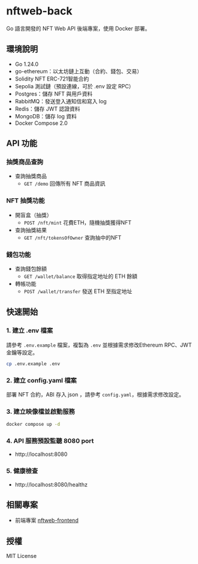 
# nftweb-back

Go 語言開發的 NFT Web API 後端專案，使用 Docker 部署。


## 環境說明

- Go 1.24.0
- go-ethereum：以太坊鏈上互動（合約、錢包、交易）
- Solidity NFT ERC-721智能合約
- Sepolia 測試鏈（預設連線，可於 .env 設定 RPC）
- Postgres：儲存 NFT 與用戶資料
- RabbitMQ：發送登入通知信和寫入 log
- Redis：儲存 JWT 認證資料
- MongoDB：儲存 log 資料
- Docker Compose 2.0

## API 功能

### 抽獎商品查詢

- 查詢抽獎商品
	- `GET /demo` 回傳所有 NFT 商品資訊

### NFT 抽獎功能

- 開盲盒（抽獎）
    - `POST /nft/mint` 花費ETH，隨機抽獎獲得NFT
- 查詢抽獎結果
    - `GET /nft/tokensOfOwner` 查詢抽中的NFT

### 錢包功能

- 查詢錢包餘額
	- `GET /wallet/balance` 取得指定地址的 ETH 餘額
- 轉帳功能
	- `POST /wallet/transfer` 發送 ETH 至指定地址

## 快速開始

### 1. 建立 .env 檔案

請參考 `.env.example` 檔案，複製為 `.env` 並根據需求修改Ethereum RPC、JWT金鑰等設定。

```bash
cp .env.example .env
```

### 2. 建立 config.yaml 檔案

部署 NFT 合約，ABI 存入 json ，請參考 `config.yaml`，根據需求修改設定。

### 3. 建立映像檔並啟動服務

```bash
docker compose up -d
```

### 4. API 服務預設監聽 8080 port

- http://localhost:8080

### 5. 健康檢查

- http://localhost:8080/healthz

## 相關專案

- 前端專案 [nftweb-frontend](https://github.com/wkchen/nftweb-frontend)

## 授權

MIT License
